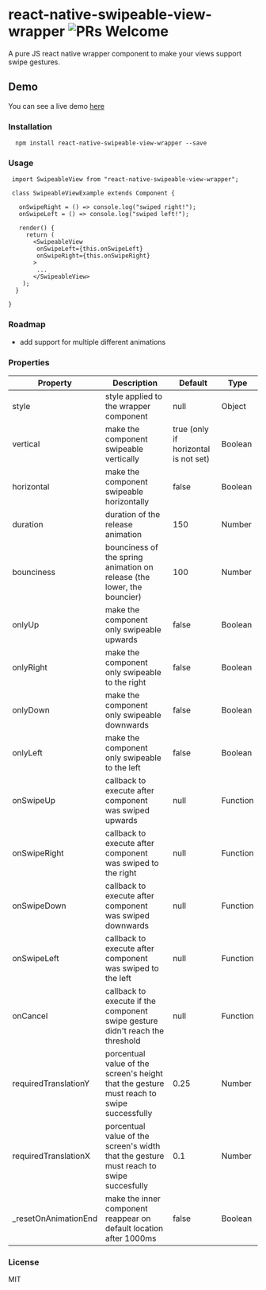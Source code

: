 # react-native-swipeable-view-wrapper ![PRs Welcome](https://img.shields.io/badge/PRs-welcome-brightgreen.svg)

A pure JS react native wrapper component to make your views support swipe gestures.

## Demo

You can see a live demo [here](https://exp.host/@otacon/react-native-swipeable-view-demo)

### Installation

```
  npm install react-native-swipeable-view-wrapper --save
```

### Usage

```
 import SwipeableView from "react-native-swipeable-view-wrapper";

 class SwipeableViewExample extends Component {

   onSwipeRight = () => console.log("swiped right!");
   onSwipeLeft = () => console.log("swiped left!");

   render() {
     return (
       <SwipeableView
        onSwipeLeft={this.onSwipeLeft}
        onSwipeRight={this.onSwipeRight}
       >
        ...
       </SwipeableView>
    );
  }

}

```

### Roadmap
  - add support for multiple different animations

### Properties
Property | Description | Default | Type
------|-------------|----------|-----------
style | style applied to the wrapper component  | null | Object
vertical | make the component swipeable vertically | true (only if horizontal is not set) | Boolean
horizontal | make the component swipeable horizontally | false | Boolean
duration | duration of the release animation | 150 | Number
bounciness | bounciness of the spring animation on release (the lower, the bouncier) | 100 | Number
onlyUp | make the component only swipeable upwards | false | Boolean
onlyRight | make the component only swipeable to the right | false | Boolean
onlyDown | make the component only swipeable downwards | false | Boolean
onlyLeft | make the component only swipeable to the left | false | Boolean
onSwipeUp | callback to execute after component was swiped upwards | null | Function
onSwipeRight | callback to execute after component was swiped to the right | null | Function
onSwipeDown | callback to execute after component was swiped downwards | null | Function
onSwipeLeft | callback to execute after component was swiped to the left | null | Function
onCancel | callback to execute if the component swipe gesture didn't reach the threshold | null | Function
requiredTranslationY | porcentual value of the screen's height that the gesture must reach to swipe successfully | 0.25 | Number
requiredTranslationX | porcentual value of the screen's width that the gesture must reach to swipe succesfully | 0.1 | Number
_resetOnAnimationEnd | make the inner component reappear on default location after 1000ms | false | Boolean


### License
MIT
